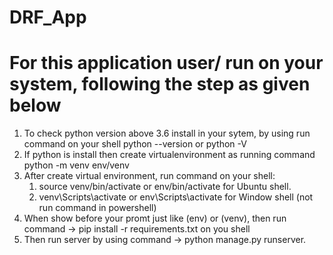 # DRF_App

# For this application user/ run on your system, following the step as given below
1. To check python version above 3.6 install in your sytem, by using run command on your shell python --version or python -V
2. If python is install then create virtualenvironment as running command python -m venv env/venv
3. After create virtual environment, run command on your shell: 
    1. source venv/bin/activate or env/bin/activate for Ubuntu shell.
    2. venv\Scripts\activate or env\Scripts\activate for Window shell (not run command in powershell)
4. When show before your promt just like (env) or (venv), then run command -> pip install -r requirements.txt on you shell
5. Then run server by using command -> python manage.py runserver.
